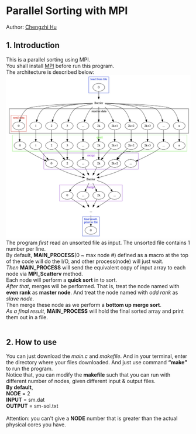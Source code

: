 # Parallel Sorting with MPI<br>
Author: [Chengzhi Hu](https://github.com/Tony-Hu)
## 1. Introduction
This is a parallel sorting using MPI.<br>
You shall install [MPI](https://www.open-mpi.org/) before run this program.<br>
The architecture is described below:<br>
![Architecture](https://raw.githubusercontent.com/Tony-Hu/ParallelSort/master/archetecture.jpg)<br>
The program *first* read an unsorted file as input. The unsorted file contains 1 number per line.<br>
By default, **MAIN_PROCESS**(0 ~ max node #) defined as a macro at the top of the code will do the I/O, and other process(node) will just wait.<br>
*Then* **MAIN_PROCESS** will send the equivalent copy of input array to each node via **MPI_Scatterv** method.<br>
Each node will perform a **quick sort** in <stdlib> to sort.<br>
*After that*, merges will be performed. That is, treat the node named with **even rank** as **master node**. And treat the node named with *odd rank* as *slave node*.<br>
Then merge these node as we perform a **bottom up merge sort**.<br>
*As a final result*, **MAIN_PROCESS** will hold the final sorted array and print them out in a file.<br><br>

## 2. How to use
You can just download the *main.c* and *makefile*. And in your terminal, enter the directory where your files downloaded. And just use command **“make”** to run the program.<br>
Notice that, you can modify the **makefile** such that you can run with different number of nodes, given different input & output files.<br>
**By default**, <br>
**NODE** = 2<br>
**INPUT** = sm.dat<br>
**OUTPUT** = sm-sol.txt<br><br>
Attention: you can't give a **NODE** number that is greater than the actual physical cores you have.


